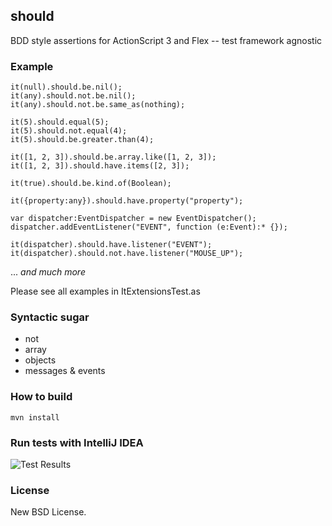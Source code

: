## should

BDD style assertions for ActionScript 3 and Flex -- test framework agnostic

### Example

```as3
it(null).should.be.nil();
it(any).should.not.be.nil();
it(any).should.not.be.same_as(nothing);

it(5).should.equal(5);
it(5).should.not.equal(4);
it(5).should.be.greater.than(4);

it([1, 2, 3]).should.be.array.like([1, 2, 3]);
it([1, 2, 3]).should.have.items([2, 3]);

it(true).should.be.kind.of(Boolean);

it({property:any}).should.have.property("property");

var dispatcher:EventDispatcher = new EventDispatcher();
dispatcher.addEventListener("EVENT", function (e:Event):* {});

it(dispatcher).should.have.listener("EVENT");
it(dispatcher).should.not.have.listener("MOUSE_UP");
```

... *and much more*

Please see all examples in ItExtensionsTest.as

### Syntactic sugar

* not
* array
* objects
* messages &amp; events

### How to build

```
mvn install
```

### Run tests with IntelliJ IDEA

![Test Results](https://github.com/ivan-dyachenko/should/raw/master/readme/images/test-results.png)

### License

New BSD License.